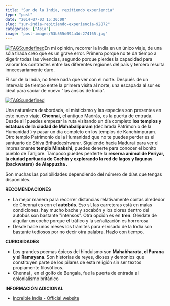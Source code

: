 ```yaml
---
title: "Sur de la India, repitiendo experiencia"
type: "post"
date: "2014-07-03 15:30:00"
slug: "sur-india-repitiendo-experiencia-92872"
categories: ["Asia"]
image: "post-images/53b555d094a3ds274165.jpg"
---
```


 [![ TAGS:undefined](post-images/53b555d094a3ds274165.jpg "madurai by Natesh Ramasamy")](https://www.flickr.com/photos/19204893@N00/6231574226)En mi opinión, recorrer la India en un único viaje, de una sóla tirada creo que es un grave error. Primero porque no te da tiempo a digerir todas las vivencias, segundo porque pierdes la capacidad para valorar los contrastes entre las diferentes regiones del país y tercero resulta innecesariamente duro.

 El sur de la India, no tiene nada que ver con el norte. Después de un intervalo de tiempo entre la primera visita al norte, una escapada al sur es ideal para saciar de nuevo "las ansias de India".

 [![ TAGS:undefined](post-images/53b556ed50ab5s259802.jpg "backwaters en la region de Kerala by Karthick R.")](https://www.flickr.com/photos/88322588@N00/5230159051)

 Una naturaleza desbordada, el misticismo y las especies son presentes en este nuevo viaje. **Chennai,** el antiguo Madrás, es la puerta de entrada. Desde allí puedes empezar la ruta visitando un día completo **los templos y estatuas de la ciudad de Mahabalipuram** (declarada Patrimonio de la Humanidad ) y pasar un dia completo en los templos de Kanchimpuram. Otro templo Patrimonio de la Humanidad que no te puedes perder es el santuario de Shiva Brihadeeshwarar. Siguiendo hacia Madurai para ver el impresionante **templo Minakshi**, puedes denerte para conocer el bonito pueblo de Tanjjore. Tampoco puedes perderte la **reserva animal de Periyar, la ciudad portuaria de Cochin y explorando la red de lagos y lagunas (backwaters) de Alappuzha .**

 Son muchas las posibilidades dependiendo del número de días que tengas disponibles.

 **RECOMENDACIONES**

- La mejor manera para recorrer distancias relativamente cortas alrededor de Chennai es con el **autobús**. Eso sí, las carreteras está en malas condiciones, hay mucho bache y socabón y los olores dentro del autobús son bastante "intensos". Otra opción es en **tren**. Olvídate de alquilar un coche porque el tráfico y la señalización es horrorosa
- Desde hace unos meses los trámites para el visado de la India son bastante tediosos por no decir otra palabra. Hazlo con tiempo.

 **CURIOSIDADES**

- Los grandes poemas épicos del hinduismo son **Mahabharata, el Purana y el Ramayana**. Son historias de reyes, dioses y demonios que constituyen parte de los pilares de esta religión sin ser textos propiamente filosóficos.
- Chennai , en el golfo de Bengala, fue la puerta de entrada al colonialismo británico

 **INFORMACIÓN ADICIONAL**

- [Increible India - Official website](http://www.incredibleindia.org/)